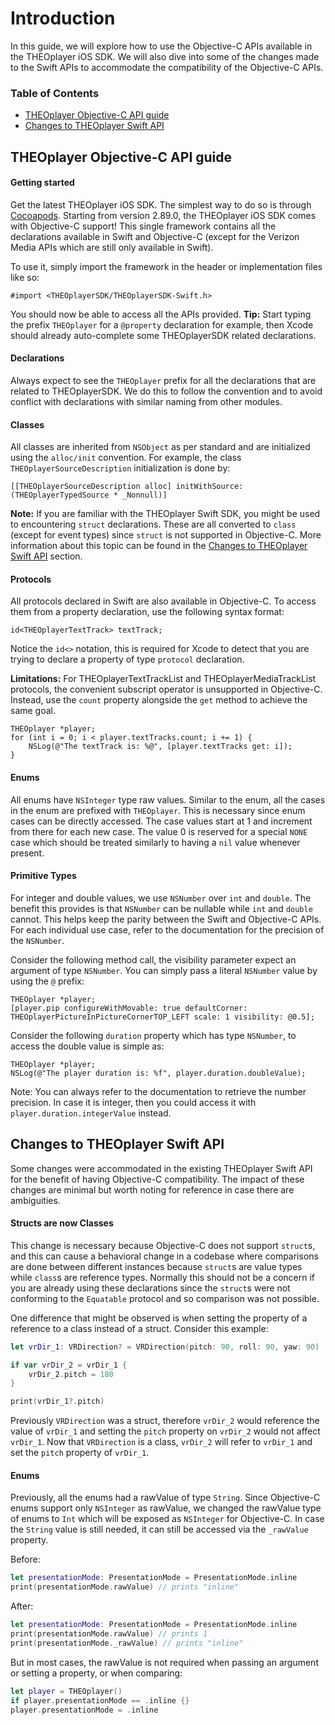 # Introduction

In this guide, we will explore how to use the Objective-C APIs available in the THEOplayer iOS SDK.
We will also dive into some of the changes made to the Swift APIs to accommodate the compatibility of the Objective-C APIs.

### Table of Contents

- [THEOplayer Objective-C API guide](#theoplayer-objective-c-api-guide)
- [Changes to THEOplayer Swift API](#changes-to-theoplayer-swift-api)

## THEOplayer Objective-C API guide

#### Getting started

Get the latest THEOplayer iOS SDK. The simplest way to do so is through [Cocoapods](https://github.com/THEOplayer/theoplayer-sdk-ios).
Starting from version 2.89.0, the THEOplayer iOS SDK comes with Objective-C support! This single framework contains all the declarations available in Swift and Objective-C (except for the Verizon Media APIs which are still only available in Swift).

To use it, simply import the framework in the header or implementation files like so:

```objc
#import <THEOplayerSDK/THEOplayerSDK-Swift.h>
```

You should now be able to access all the APIs provided.
**Tip:** Start typing the prefix `THEOplayer` for a `@property` declaration for example, then Xcode should already auto-complete some THEOplayerSDK related declarations.

#### Declarations

Always expect to see the `THEOplayer` prefix for all the declarations that are related to THEOplayerSDK. We do this to follow the convention and to avoid conflict with declarations with similar naming from other modules.

#### Classes

All classes are inherited from `NSObject` as per standard and are initialized using the `alloc/init` convention.
For example, the class `THEOplayerSourceDescription` initialization is done by:

```objc
[[THEOplayerSourceDescription alloc] initWithSource:(THEOplayerTypedSource * _Nonnull)]
```

**Note:** If you are familiar with the THEOplayer Swift SDK, you might be used to encountering `struct` declarations. These are all converted to `class` (except for event types) since `struct` is not supported in Objective-C. More information about this topic can be found in the [Changes to THEOplayer Swift API](#changes-to-theoplayer-swift-api) section.

#### Protocols

All protocols declared in Swift are also available in Objective-C. To access them from a property declaration, use the following syntax format:

```objc
id<THEOplayerTextTrack> textTrack;
```

Notice the `id<>` notation, this is required for Xcode to detect that you are trying to declare a property of type `protocol` declaration.

**Limitations:**
For THEOplayerTextTrackList and THEOplayerMediaTrackList protocols, the convenient subscript operator is unsupported in Objective-C. Instead, use the `count` property alongside the `get` method to achieve the same goal.

```objc
THEOplayer *player;
for (int i = 0; i < player.textTracks.count; i += 1) {
    NSLog(@"The textTrack is: %@", [player.textTracks get: i]);
}
```

#### Enums

All enums have `NSInteger` type raw values. Similar to the enum, all the cases in the enum are prefixed with `THEOplayer`. This is necessary since enum cases can be directly accessed.
The case values start at 1 and increment from there for each new case. The value 0 is reserved for a special `NONE` case which should be treated similarly to having a `nil` value whenever present.

#### Primitive Types

For integer and double values, we use `NSNumber` over `int` and `double`. The benefit this provides is that `NSNumber` can be nullable while `int` and `double` cannot. This helps keep the parity between the Swift and Objective-C APIs.
For each individual use case, refer to the documentation for the precision of the `NSNumber`.

Consider the following method call, the visibility parameter expect an argument of type `NSNumber`. You can simply pass a literal `NSNumber` value by using the `@` prefix:

```objc
THEOplayer *player;
[player.pip configureWithMovable: true defaultCorner: THEOplayerPictureInPictureCornerTOP_LEFT scale: 1 visibility: @0.5];
```

Consider the following `duration` property which has type `NSNumber`, to access the double value is simple as:

```objc
THEOplayer *player;
NSLog(@"The player duration is: %f", player.duration.doubleValue);
```

Note: You can always refer to the documentation to retrieve the number precision. In case it is integer, then you could access it with `player.duration.integerValue` instead.

## Changes to THEOplayer Swift API

Some changes were accommodated in the existing THEOplayer Swift API for the benefit of having Objective-C compatibility.
The impact of these changes are minimal but worth noting for reference in case there are ambiguities.

#### Structs are now Classes

This change is necessary because Objective-C does not support `struct`s, and this can cause a behavioral change in a codebase where comparisons are done between different instances because `struct`s are value types while `class`s are reference types. Normally this should not be a concern if you are already using these declarations since the `struct`s were not conforming to the `Equatable` protocol and so comparison was not possible.

One difference that might be observed is when setting the property of a reference to a class instead of a struct. Consider this example:

```swift
let vrDir_1: VRDirection? = VRDirection(pitch: 90, roll: 90, yaw: 90)

if var vrDir_2 = vrDir_1 {
    vrDir_2.pitch = 180
}

print(vrDir_1?.pitch)
```

Previously `VRDirection` was a struct, therefore `vrDir_2` would reference the value of `vrDir_1` and setting the `pitch` property on `vrDir_2` would not affect `vrDir_1`. Now that `VRDirection` is a class, `vrDir_2` will refer to `vrDir_1` and set the `pitch` property of `vrDir_1`.

#### Enums

Previously, all the enums had a rawValue of type `String`. Since Objective-C enums support only `NSInteger` as rawValue, we changed the rawValue type of enums to `Int` which will be exposed as `NSInteger` for Objective-C.
In case the `String` value is still needed, it can still be accessed via the `_rawValue` property.

Before:

```swift
let presentationMode: PresentationMode = PresentationMode.inline
print(presentationMode.rawValue) // prints "inline"
```

After:

```swift
let presentationMode: PresentationMode = PresentationMode.inline
print(presentationMode.rawValue) // prints 1
print(presentationMode._rawValue) // prints "inline"
```

But in most cases, the rawValue is not required when passing an argument or setting a property, or when comparing:

```swift
let player = THEOplayer()
if player.presentationMode == .inline {}
player.presentationMode = .inline
```
